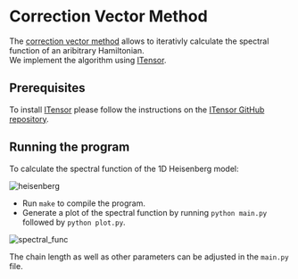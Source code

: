 # Correction Vector Method
The [correction vector method](https://journals.aps.org/prb/abstract/10.1103/PhysRevB.60.335) allows to iterativly calculate the spectral function of an aribitrary Hamiltonian. <br/> We implement the algorithm using [ITensor](https://itensor.org/).

## Prerequisites
To install [ITensor](https://itensor.org/) please follow the instructions on the [ITensor GitHub repository](https://github.com/ITensor/ITensor).

## Running the program
To calculate the spectral function of the 1D Heisenberg model:

![heisenberg](https://user-images.githubusercontent.com/45107198/61218669-6ce57780-a70a-11e9-9abd-a148c7538c66.png)

* Run ```make``` to compile the program.<br/>
* Generate a plot of the spectral function by running ```python main.py``` followed by ```python plot.py```.

![spectral_func](https://user-images.githubusercontent.com/45107198/61218087-1fb4d600-a709-11e9-85e8-4a102e9b1c34.png)

The chain length as well as other parameters can be adjusted in the ```main.py``` file.

```run(omega=o, N=5, eta=0.05, max_iter=50, tol=1E-5, i=1, j=1, maxm=20, cut=1E-6)
```
